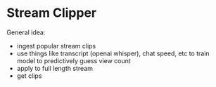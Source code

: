 # Stream Clipper

General idea:

- ingest popular stream clips
- use things like transcript (openai whisper), chat speed,
  etc to train model to predictively guess view count
- apply to full length stream
- get clips
